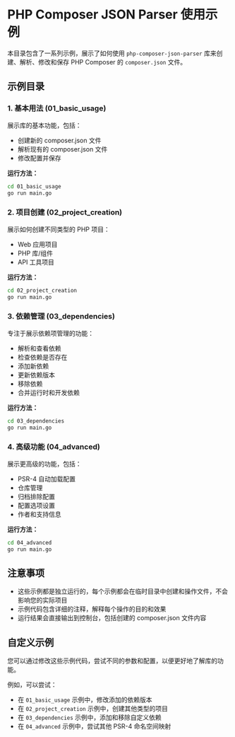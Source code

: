 # PHP Composer JSON Parser 使用示例

本目录包含了一系列示例，展示了如何使用 `php-composer-json-parser` 库来创建、解析、修改和保存 PHP Composer 的 `composer.json` 文件。

## 示例目录

### 1. 基本用法 (01_basic_usage)

展示库的基本功能，包括：
- 创建新的 composer.json 文件
- 解析现有的 composer.json 文件
- 修改配置并保存

**运行方法：**
```bash
cd 01_basic_usage
go run main.go
```

### 2. 项目创建 (02_project_creation)

展示如何创建不同类型的 PHP 项目：
- Web 应用项目
- PHP 库/组件
- API 工具项目

**运行方法：**
```bash
cd 02_project_creation
go run main.go
```

### 3. 依赖管理 (03_dependencies)

专注于展示依赖项管理的功能：
- 解析和查看依赖
- 检查依赖是否存在
- 添加新依赖
- 更新依赖版本
- 移除依赖
- 合并运行时和开发依赖

**运行方法：**
```bash
cd 03_dependencies
go run main.go
```

### 4. 高级功能 (04_advanced)

展示更高级的功能，包括：
- PSR-4 自动加载配置
- 仓库管理
- 归档排除配置
- 配置选项设置
- 作者和支持信息

**运行方法：**
```bash
cd 04_advanced
go run main.go
```

## 注意事项

- 这些示例都是独立运行的，每个示例都会在临时目录中创建和操作文件，不会影响您的实际项目
- 示例代码包含详细的注释，解释每个操作的目的和效果
- 运行结果会直接输出到控制台，包括创建的 composer.json 文件内容

## 自定义示例

您可以通过修改这些示例代码，尝试不同的参数和配置，以便更好地了解库的功能。

例如，可以尝试：
- 在 `01_basic_usage` 示例中，修改添加的依赖版本
- 在 `02_project_creation` 示例中，创建其他类型的项目
- 在 `03_dependencies` 示例中，添加和移除自定义依赖
- 在 `04_advanced` 示例中，尝试其他 PSR-4 命名空间映射 